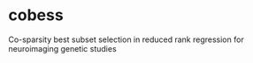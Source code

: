 # cobess
Co-sparsity best subset selection in reduced rank regression for neuroimaging genetic studies
